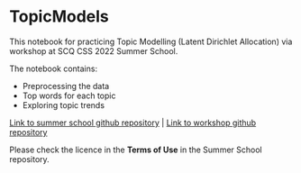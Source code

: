 # TopicModels
This notebook for practicing Topic Modelling (Latent Dirichlet Allocation) via workshop at SCQ CSS 2022 Summer School.

The notebook contains:
+ Preprocessing the data
+ Top words for each topic
+ Exploring topic trends

[Link to summer school github repository](https://github.com/socialcomquant/summer-school-2022) | [Link to workshop github repository](https://github.com/socialcomquant/summer-school-2022/tree/main/Day2_Lokmanoglu_TextMiningR)

Please check the licence in the **Terms of Use** in the Summer School repository.

